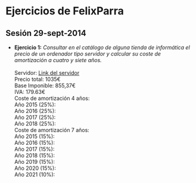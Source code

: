# Ejercicios de FelixParra
## Sesión 29-sept-2014
* **Ejercicio 1:** *Consultar en el catálogo de alguna tienda de informática el precio de un ordenador tipo servidor y calcular su coste de amortización a cuatro y siete años.* <br /><br />
Servidor: [Link del servidor](http://www.dynos.es/servidor-hp-proliant-ml350e-g8-xeon-e5-2407-2.2-ghz-2gb-ddr3-500gb-sata-lff-dvd-rw-matrox-g200-array-b120i-887111422231__470065-691.html "Servidor")
<br />Precio total: 1035€
<br />Base Imponible: 855,37€
<br />IVA: 179.63€ 
<br />Coste de amortización 4 años:
<br />Año 2015 (25%):
<br />Año 2016 (25%):
<br />Año 2017 (25%):
<br />Año 2018 (25%):
<br />Coste de amortización 7 años:
<br />Año 2015 (15%):
<br />Año 2016 (15%):
<br />Año 2017 (15%):
<br />Año 2018 (15%):
<br />Año 2019 (15%):
<br />Año 2020 (15%):
<br />Año 2021 (10%):
